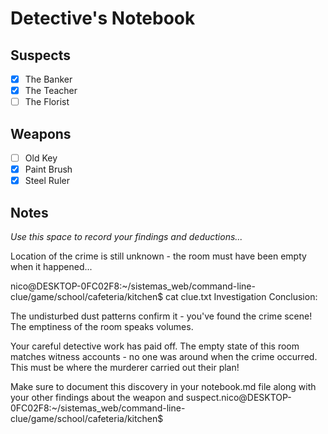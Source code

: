 # Detective's Notebook

## Suspects
- [x] The Banker
- [x] The Teacher
- [ ] The Florist

## Weapons
- [ ] Old Key
- [x] Paint Brush
- [x] Steel Ruler

## Notes
*Use this space to record your findings and deductions...*

Location of the crime is still unknown - the room must have been empty when it happened...

nico@DESKTOP-0FC02F8:~/sistemas_web/command-line-clue/game/school/cafeteria/kitchen$ cat clue.txt
Investigation Conclusion:

The undisturbed dust patterns confirm it - you've found the crime scene! The emptiness of the room speaks volumes.

Your careful detective work has paid off. The empty state of this room matches
witness accounts - no one was around when the crime occurred. This must be
where the murderer carried out their plan!

Make sure to document this discovery in your notebook.md file along with your
other findings about the weapon and suspect.nico@DESKTOP-0FC02F8:~/sistemas_web/command-line-clue/game/school/cafeteria/kitchen$